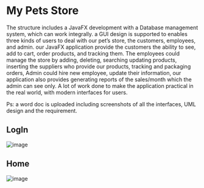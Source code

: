 # My Pets Store

The structure includes a JavaFX development with a Database management system, which can work integrally. a GUI design is supported to enables three kinds of users to deal with our pet’s store, the customers, employees, and admin. our JavaFX application provide the customers the ability to see, add to cart, order products, and tracking them. The employees could manage the store by adding, deleting, searching updating products, inserting the suppliers who provide our products, tracking and packaging orders, Admin could hire new employee, update their information, our application also provides generating reports of the sales/month which the admin can see only.  A lot of work done to make the application practical in the real world, with modern interfaces for users.

Ps: a word doc is uploaded including screenshots of all the interfaces, UML design and the requirement. 


## LogIn 


![image](https://user-images.githubusercontent.com/58387454/147962305-2fa408eb-af7d-4832-b0b3-3a1accbfee8b.png)


## Home


![image](https://user-images.githubusercontent.com/58387454/147963603-781837b2-d68f-43df-aced-b8231e2c16e0.png)
